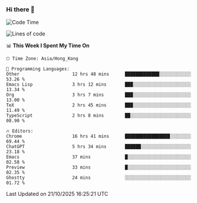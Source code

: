 ### Hi there 👋

<!--
**nicehiro/nicehiro** is a ✨ _special_ ✨ repository because its `README.md` (this file) appears on your GitHub profile.

Here are some ideas to get you started:

- 🔭 I’m currently working on ...
- 🌱 I’m currently learning ...
- 👯 I’m looking to collaborate on ...
- 🤔 I’m looking for help with ...
- 💬 Ask me about ...
- 📫 How to reach me: ...
- 😄 Pronouns: ...
- ⚡ Fun fact: ...
-->

<!--START_SECTION:waka-->
![Code Time](http://img.shields.io/badge/Code%20Time-1%2C167%20hrs%2023%20mins-blue)

![Lines of code](https://img.shields.io/badge/From%20Hello%20World%20I%27ve%20Written-1.9%20million%20lines%20of%20code-blue)

📊 **This Week I Spent My Time On** 

```text
🕑︎ Time Zone: Asia/Hong_Kong

💬 Programming Languages: 
Other                    12 hrs 48 mins      █████████████░░░░░░░░░░░░   53.26 % 
Emacs Lisp               3 hrs 12 mins       ███░░░░░░░░░░░░░░░░░░░░░░   13.34 % 
Org                      3 hrs 7 mins        ███░░░░░░░░░░░░░░░░░░░░░░   13.00 % 
TeX                      2 hrs 45 mins       ███░░░░░░░░░░░░░░░░░░░░░░   11.49 % 
TypeScript               2 hrs 8 mins        ██░░░░░░░░░░░░░░░░░░░░░░░   08.90 % 

🔥 Editors: 
Chrome                   16 hrs 41 mins      █████████████████░░░░░░░░   69.44 % 
ChatGPT                  5 hrs 34 mins       ██████░░░░░░░░░░░░░░░░░░░   23.18 % 
Emacs                    37 mins             █░░░░░░░░░░░░░░░░░░░░░░░░   02.58 % 
Preview                  33 mins             █░░░░░░░░░░░░░░░░░░░░░░░░   02.35 % 
Ghostty                  24 mins             ░░░░░░░░░░░░░░░░░░░░░░░░░   01.72 % 
```


 Last Updated on 21/10/2025 16:25:21 UTC
<!--END_SECTION:waka-->
